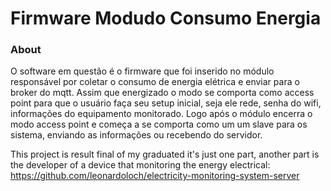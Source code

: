 # Firmware Modudo Consumo Energia
<h3>About</h3>
O software em questão é o firmware que foi inserido no módulo responsável por coletar o consumo de energia elétrica e enviar para o broker 
do mqtt. Assim que energizado o modo se comporta como access point para que o usuário faça seu setup inicial, seja ele rede, senha 
do wifi, informações do equipamento monitorado. Logo após o módulo encerra o modo access point e começa a se comporta como um um slave 
para os sistema, enviando as informações ou recebendo do servidor.

This project is result final of my graduated it's just one part, another part is the developer of a device that 
monitoring the energy electrical: https://github.com/leonardoloch/electricity-monitoring-system-server
